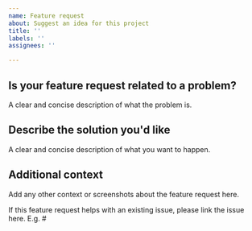 ```yaml
---
name: Feature request
about: Suggest an idea for this project
title: ''
labels: ''
assignees: ''

---
```


## Is your feature request related to a problem?
A clear and concise description of what the problem is.

## Describe the solution you'd like

A clear and concise description of what you want to happen.

## Additional context

Add any other context or screenshots about the feature request here.

If this feature request helps with an existing issue, please link the issue here.
E.g. #<issue number>
